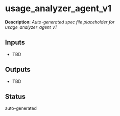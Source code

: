 # usage_analyzer_agent_v1

**Description**: _Auto-generated spec file placeholder for usage_analyzer_agent_v1_

## Inputs
- TBD

## Outputs
- TBD

## Status
auto-generated

